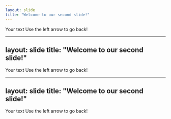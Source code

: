 ```yaml
---
layout: slide
title: "Welcome to our second slide!"
---
```

Your text
Use the left arrow to go back!

---
layout: slide
title: "Welcome to our second slide!"
---
Your text
Use the left arrow to go back!

---
layout: slide
title: "Welcome to our second slide!"
---
Your text
Use the left arrow to go back!
